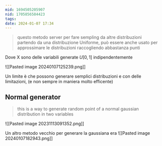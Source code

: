 ```yaml
---
mid: 1694505205907
nid: 1705856584423
tags: 
date: 2024-01-07 17:34
---
```

> questo metodo server per fare sempling da altre distribuzioni partendo da una distribuzione Uniforme, può essere anche usato per approssimare le distribuzioni raccogliendo abbastanza punti

Dove X sono delle variabili generate $U[0,1]$ indipendentemente

![[Pasted image 20240107125239.png]]

Un limite è che possono generare semplici distribuzioni e con delle limitazioni, (e non sempre in maniera molto efficente)


## Normal generator

> this is a way to generate random point of a normal gaussian distribution in two variables


![[Pasted image 20231113091352.png]]


Un altro metodo vecchio per generare la gaussiana era
![[Pasted image 20240107182943.png]]
